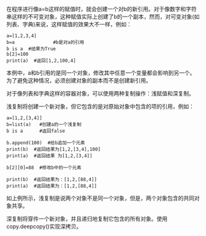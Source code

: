在程序进行像a=b这样的赋值时，就会创建一个对b的新引用。对于像数字和字符串这样的不可变对象，这种赋值实际上创建了b的一个副本，然而，对可变对象\(如列表、字典\)来说，这样赋值的效果大不一样，例如：

```
a=[1,2,3,4]
b=a              #b是对a的引用
b is a  #结果为True
b[2]=100
print(a)  #返回[1,2,100,4]
```

本例中，a和b引用的是同一个对象，修改其中任意一个变量都会影响到另一个。为了避免这种情况，必须创建对象的副本而不是创建新引用。

对于像列表和字典这样的容器对象，可以使用两种复制操作：浅赋值和深复制。

浅复制将创建一个新对象，但它包含的是对原始对象中包含的项的引用，例如：

```
a=[1,2,[3,4]]
b=list(a)   #创建a的一个浅复制
b is a      #返回false

b.append(100)  #给b追加一个元素
print(b)  #返回结果为[1,2,[3,4],100]
print(a)  #返回结果 为[1,2,[3,4]]

b[2][0]=88  #修改b中的一个元素

print(b)  #返回结果为：[1,2,[88,4]]
print(a)  #返回结果为：[1,2,[88,4]]
```

如上例所示，浅复制是说两个对象不是同一个对象，但是，两个对象包含的共同对象共享。

深复制将穿件一个新对象，并且递归地复制它包含的所有对象。使用copy.deepcopy\(\)实现深拷贝。

